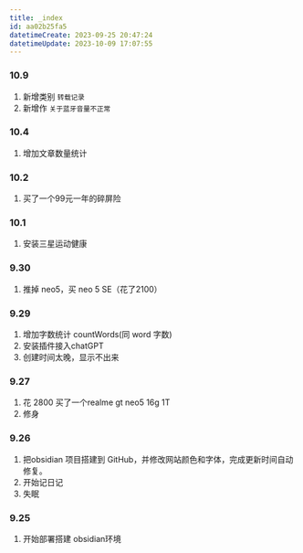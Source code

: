 ```yaml
---
title: _index
id: aa02b25fa5
datetimeCreate: 2023-09-25 20:47:24
datetimeUpdate: 2023-10-09 17:07:55
---
```

### 10.9
1. 新增类别 `转载记录`
2. 新增作 `关于蓝牙音量不正常`
### 10.4
1. 增加文章数量统计
### 10.2
1. 买了一个99元一年的碎屏险
### 10.1
1. 安装三星运动健康
### 9.30
1. 推掉 neo5，买 neo 5 SE（花了2100）


### 9.29
1. 增加字数统计 countWords(同 word 字数)
2. 安装插件接入chatGPT
3. 创建时间太晚，显示不出来


### 9.27
1. 花 2800 买了一个realme gt neo5 16g 1T
2. 修身
### 9.26
1. 把obsidian 项目搭建到 GitHub，并修改网站颜色和字体，完成更新时间自动修复。
2. 开始记日记
3. 失眠

### 9.25
1. 开始部署搭建 obsidian环境
